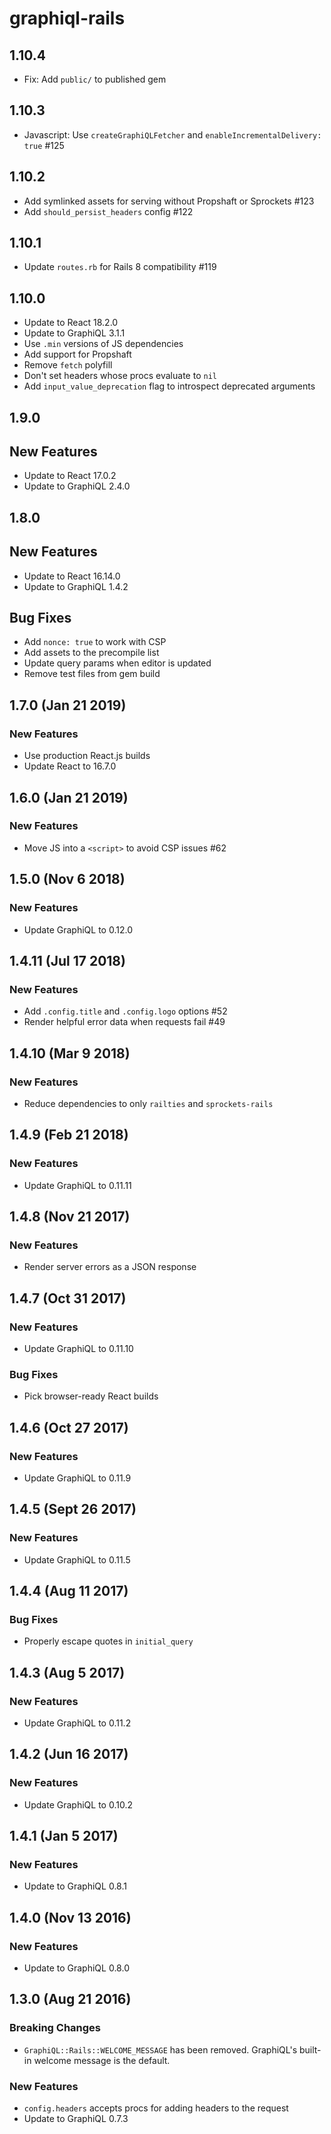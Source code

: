 # graphiql-rails

## 1.10.4

- Fix: Add `public/` to published gem

## 1.10.3

- Javascript: Use `createGraphiQLFetcher` and `enableIncrementalDelivery: true` #125

## 1.10.2

- Add symlinked assets for serving without Propshaft or Sprockets #123
- Add `should_persist_headers` config #122

## 1.10.1

- Update `routes.rb` for Rails 8 compatibility #119

## 1.10.0

- Update to React 18.2.0
- Update to GraphiQL 3.1.1
- Use `.min` versions of JS dependencies
- Add support for Propshaft
- Remove `fetch` polyfill
- Don't set headers whose procs evaluate to `nil`
- Add `input_value_deprecation` flag to introspect deprecated arguments

## 1.9.0

## New Features

- Update to React 17.0.2
- Update to GraphiQL 2.4.0

## 1.8.0

## New Features

- Update to React 16.14.0
- Update to GraphiQL 1.4.2

## Bug Fixes

- Add `nonce: true` to work with CSP
- Add assets to the precompile list
- Update query params when editor is updated
- Remove test files from gem build

## 1.7.0 (Jan 21 2019)

### New Features

- Use production React.js builds
- Update React to 16.7.0

## 1.6.0 (Jan 21 2019)

### New Features

- Move JS into a `<script>` to avoid CSP issues #62

## 1.5.0 (Nov 6 2018)

### New Features

- Update GraphiQL to 0.12.0

## 1.4.11 (Jul 17 2018)

### New Features

- Add `.config.title` and `.config.logo` options #52
- Render helpful error data when requests fail #49

## 1.4.10 (Mar 9 2018)

### New Features

- Reduce dependencies to only `railties` and `sprockets-rails`

## 1.4.9 (Feb 21 2018)

### New Features

- Update GraphiQL to 0.11.11

## 1.4.8 (Nov 21 2017)

### New Features

- Render server errors as a JSON response

## 1.4.7 (Oct 31 2017)

### New Features

- Update GraphiQL to 0.11.10

### Bug Fixes

- Pick browser-ready React builds

## 1.4.6 (Oct 27 2017)

### New Features

- Update GraphiQL to 0.11.9

## 1.4.5 (Sept 26 2017)

### New Features

- Update GraphiQL to 0.11.5

## 1.4.4 (Aug 11 2017)

### Bug Fixes

- Properly escape quotes in `initial_query`

## 1.4.3 (Aug 5 2017)

### New Features

- Update GraphiQL to 0.11.2

## 1.4.2 (Jun 16 2017)

### New Features

- Update GraphiQL to 0.10.2

## 1.4.1 (Jan 5 2017)

### New Features

- Update to GraphiQL 0.8.1

## 1.4.0 (Nov 13 2016)

### New Features

- Update to GraphiQL 0.8.0

## 1.3.0 (Aug 21 2016)

### Breaking Changes

- `GraphiQL::Rails::WELCOME_MESSAGE` has been removed. GraphiQL's built-in welcome message is the default.

### New Features

- `config.headers` accepts procs for adding headers to the request
- Update to GraphiQL 0.7.3
